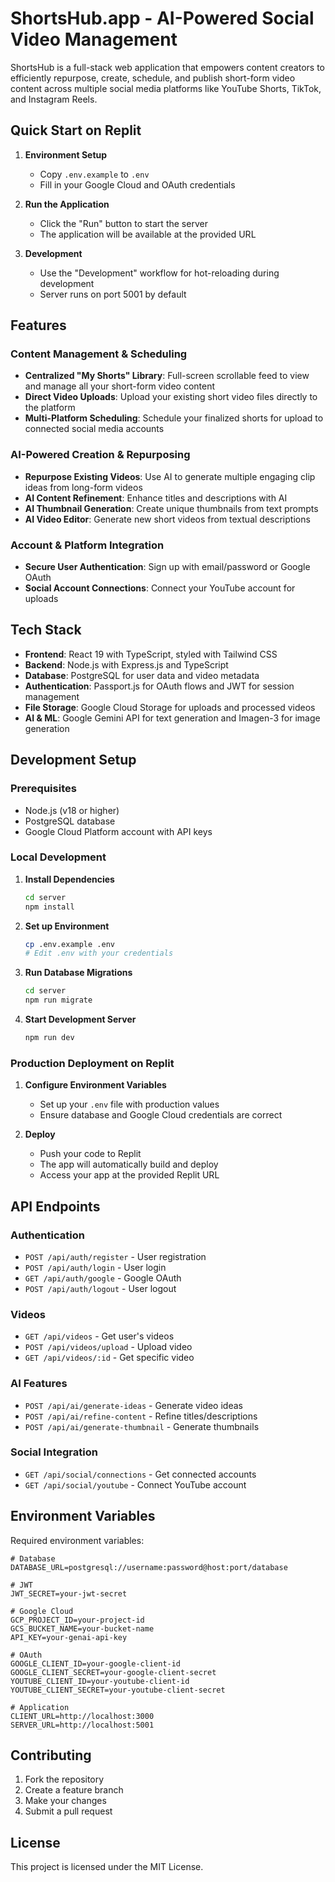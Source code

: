 
# ShortsHub.app - AI-Powered Social Video Management

ShortsHub is a full-stack web application that empowers content creators to efficiently repurpose, create, schedule, and publish short-form video content across multiple social media platforms like YouTube Shorts, TikTok, and Instagram Reels.

## Quick Start on Replit

1. **Environment Setup**
   - Copy `.env.example` to `.env`
   - Fill in your Google Cloud and OAuth credentials

2. **Run the Application**
   - Click the "Run" button to start the server
   - The application will be available at the provided URL

3. **Development**
   - Use the "Development" workflow for hot-reloading during development
   - Server runs on port 5001 by default

## Features

### Content Management & Scheduling
- **Centralized "My Shorts" Library**: Full-screen scrollable feed to view and manage all your short-form video content
- **Direct Video Uploads**: Upload your existing short video files directly to the platform
- **Multi-Platform Scheduling**: Schedule your finalized shorts for upload to connected social media accounts

### AI-Powered Creation & Repurposing
- **Repurpose Existing Videos**: Use AI to generate multiple engaging clip ideas from long-form videos
- **AI Content Refinement**: Enhance titles and descriptions with AI
- **AI Thumbnail Generation**: Create unique thumbnails from text prompts
- **AI Video Editor**: Generate new short videos from textual descriptions

### Account & Platform Integration
- **Secure User Authentication**: Sign up with email/password or Google OAuth
- **Social Account Connections**: Connect your YouTube account for uploads

## Tech Stack

- **Frontend**: React 19 with TypeScript, styled with Tailwind CSS
- **Backend**: Node.js with Express.js and TypeScript
- **Database**: PostgreSQL for user data and video metadata
- **Authentication**: Passport.js for OAuth flows and JWT for session management
- **File Storage**: Google Cloud Storage for uploads and processed videos
- **AI & ML**: Google Gemini API for text generation and Imagen-3 for image generation

## Development Setup

### Prerequisites
- Node.js (v18 or higher)
- PostgreSQL database
- Google Cloud Platform account with API keys

### Local Development

1. **Install Dependencies**
   ```bash
   cd server
   npm install
   ```

2. **Set up Environment**
   ```bash
   cp .env.example .env
   # Edit .env with your credentials
   ```

3. **Run Database Migrations**
   ```bash
   cd server
   npm run migrate
   ```

4. **Start Development Server**
   ```bash
   npm run dev
   ```

### Production Deployment on Replit

1. **Configure Environment Variables**
   - Set up your `.env` file with production values
   - Ensure database and Google Cloud credentials are correct

2. **Deploy**
   - Push your code to Replit
   - The app will automatically build and deploy
   - Access your app at the provided Replit URL

## API Endpoints

### Authentication
- `POST /api/auth/register` - User registration
- `POST /api/auth/login` - User login
- `GET /api/auth/google` - Google OAuth
- `POST /api/auth/logout` - User logout

### Videos
- `GET /api/videos` - Get user's videos
- `POST /api/videos/upload` - Upload video
- `GET /api/videos/:id` - Get specific video

### AI Features
- `POST /api/ai/generate-ideas` - Generate video ideas
- `POST /api/ai/refine-content` - Refine titles/descriptions
- `POST /api/ai/generate-thumbnail` - Generate thumbnails

### Social Integration
- `GET /api/social/connections` - Get connected accounts
- `GET /api/social/youtube` - Connect YouTube account

## Environment Variables

Required environment variables:

```env
# Database
DATABASE_URL=postgresql://username:password@host:port/database

# JWT
JWT_SECRET=your-jwt-secret

# Google Cloud
GCP_PROJECT_ID=your-project-id
GCS_BUCKET_NAME=your-bucket-name
API_KEY=your-genai-api-key

# OAuth
GOOGLE_CLIENT_ID=your-google-client-id
GOOGLE_CLIENT_SECRET=your-google-client-secret
YOUTUBE_CLIENT_ID=your-youtube-client-id
YOUTUBE_CLIENT_SECRET=your-youtube-client-secret

# Application
CLIENT_URL=http://localhost:3000
SERVER_URL=http://localhost:5001
```

## Contributing

1. Fork the repository
2. Create a feature branch
3. Make your changes
4. Submit a pull request

## License

This project is licensed under the MIT License.
